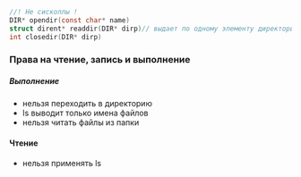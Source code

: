 ```c
//! Не сисколлы !
DIR* opendir(const char* name)
struct dirent* readdir(DIR* dirp)// выдает по одному элементу директории при каждом вызове. Если элементов больше нет, то вернет NULL
int closedir(DIR* dirp)
```
### Права на чтение, запись и выполнение
##### Выполнение
- нельзя переходить в директорию 
- ls выводит только имена файлов
- нельзя читать файлы из папки 
#### Чтение
- нельзя применять ls